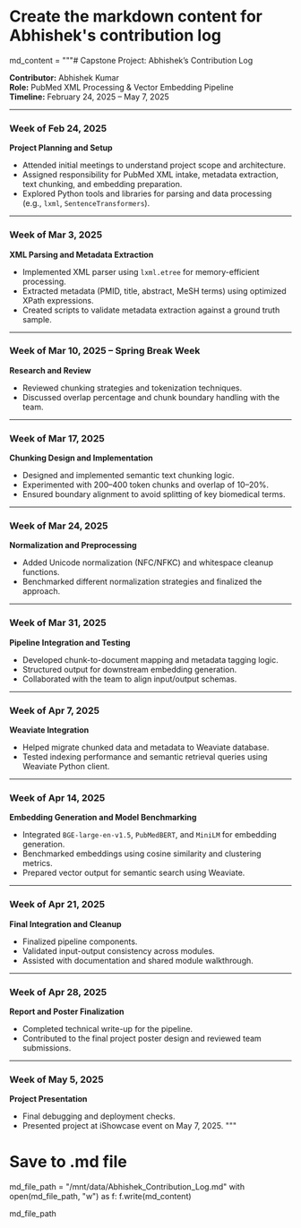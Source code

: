 # Create the markdown content for Abhishek's contribution log
md_content = """# Capstone Project: Abhishek’s Contribution Log

**Contributor:** Abhishek Kumar  
**Role:** PubMed XML Processing & Vector Embedding Pipeline  
**Timeline:** February 24, 2025 – May 7, 2025

---

### Week of Feb 24, 2025  
**Project Planning and Setup**  
- Attended initial meetings to understand project scope and architecture.  
- Assigned responsibility for PubMed XML intake, metadata extraction, text chunking, and embedding preparation.  
- Explored Python tools and libraries for parsing and data processing (e.g., `lxml`, `SentenceTransformers`).  

---

### Week of Mar 3, 2025  
**XML Parsing and Metadata Extraction**  
- Implemented XML parser using `lxml.etree` for memory-efficient processing.  
- Extracted metadata (PMID, title, abstract, MeSH terms) using optimized XPath expressions.  
- Created scripts to validate metadata extraction against a ground truth sample.  

---

### Week of Mar 10, 2025 – Spring Break Week  
**Research and Review**  
- Reviewed chunking strategies and tokenization techniques.  
- Discussed overlap percentage and chunk boundary handling with the team.  

---

### Week of Mar 17, 2025  
**Chunking Design and Implementation**  
- Designed and implemented semantic text chunking logic.  
- Experimented with 200–400 token chunks and overlap of 10–20%.  
- Ensured boundary alignment to avoid splitting of key biomedical terms.  

---

### Week of Mar 24, 2025  
**Normalization and Preprocessing**  
- Added Unicode normalization (NFC/NFKC) and whitespace cleanup functions.  
- Benchmarked different normalization strategies and finalized the approach.  

---

### Week of Mar 31, 2025  
**Pipeline Integration and Testing**  
- Developed chunk-to-document mapping and metadata tagging logic.  
- Structured output for downstream embedding generation.  
- Collaborated with the team to align input/output schemas.  

---

### Week of Apr 7, 2025  
**Weaviate Integration**  
- Helped migrate chunked data and metadata to Weaviate database.  
- Tested indexing performance and semantic retrieval queries using Weaviate Python client.  

---

### Week of Apr 14, 2025  
**Embedding Generation and Model Benchmarking**  
- Integrated `BGE-large-en-v1.5`, `PubMedBERT`, and `MiniLM` for embedding generation.  
- Benchmarked embeddings using cosine similarity and clustering metrics.  
- Prepared vector output for semantic search using Weaviate.

---

### Week of Apr 21, 2025  
**Final Integration and Cleanup**  
- Finalized pipeline components.  
- Validated input-output consistency across modules.  
- Assisted with documentation and shared module walkthrough.

---

### Week of Apr 28, 2025  
**Report and Poster Finalization**  
- Completed technical write-up for the pipeline.  
- Contributed to the final project poster design and reviewed team submissions.

---

### Week of May 5, 2025  
**Project Presentation**  
- Final debugging and deployment checks.  
- Presented project at iShowcase event on May 7, 2025.
"""

# Save to .md file
md_file_path = "/mnt/data/Abhishek_Contribution_Log.md"
with open(md_file_path, "w") as f:
    f.write(md_content)

md_file_path
